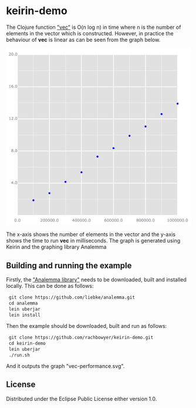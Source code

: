 # keirin-demo


The Clojure function ["vec"](https://clojuredocs.org/clojure.core/vec) is O(n log n) in time where n is the number of 
elements in the vector which is constructed. However, in practice the behaviour of **vec** is linear as can be seen
from the graph below.


![Graph showing points roughly linear ](https://github.com/rachbowyer/keirin-demo/blob/master/vec-performance.png)

The x-axis shows the number of elements in the vector and the y-axis shows the time to run **vec** in milliseconds. The 
graph is generated using Keirin and the graphing library Analemma


## Building and running the example

Firstly, the ["Analemma library"](https://github.com/liebke/analemma) needs to be downloaded, built and installed locally.
This can be done as follows:

     git clone https://github.com/liebke/analemma.git
     cd analemma
     lein uberjar
     lein install

Then the example should be downloaded, built and run as follows:

     git clone https://github.com/rachbowyer/keirin-demo.git
     cd keirin-demo
     lein uberjar
     ./run.sh

And it outputs the graph "vec-performance.svg".



## License

Distributed under the Eclipse Public License either version 1.0.